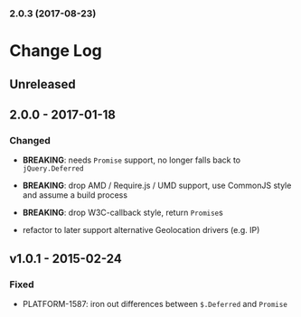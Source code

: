 <a name="2.0.3"></a>
### 2.0.3 (2017-08-23)


# Change Log


## Unreleased


## 2.0.0 - 2017-01-18


### Changed

-   **BREAKING**: needs `Promise` support, no longer falls back to `jQuery.Deferred`

-   **BREAKING**: drop AMD / Require.js / UMD support, use CommonJS style and assume a build process

-   **BREAKING**: drop W3C-callback style, return `Promise`s

-   refactor to later support alternative Geolocation drivers (e.g. IP)


## v1.0.1 - 2015-02-24


### Fixed

-   PLATFORM-1587: iron out differences between `$.Deferred` and `Promise`
